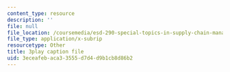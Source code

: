```yaml
---
content_type: resource
description: ''
file: null
file_location: /coursemedia/esd-290-special-topics-in-supply-chain-management-spring-2005/3eceafebaca33555d7d4d9b1cb8d86b2_uON1av7YiHw.srt
file_type: application/x-subrip
resourcetype: Other
title: 3play caption file
uid: 3eceafeb-aca3-3555-d7d4-d9b1cb8d86b2
---
```

